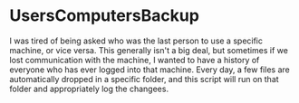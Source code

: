 # UsersComputersBackup
I was tired of being asked who was the last person to use a specific machine, or vice versa. 
This generally isn't a big deal, but sometimes if we lost communication with the machine, 
I wanted to have a history of everyone who has ever logged into that machine. 
Every day, a few files are automatically dropped in a specific folder, 
and this script will run on that folder and appropriately log the changees.


